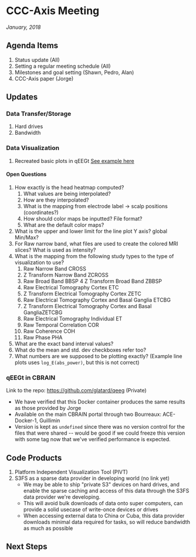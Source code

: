 # CCC-Axis Meeting
*January, 2018*

## Agenda Items
1. Status update (All)
1. Setting a regular meeting schedule (All)
1. Milestones and goal setting (Shawn, Pedro, Alan)
1. CCC-Axis paper (Jorge)


## Updates

### Data Transfer/Storage
1. Hard drives
1. Bandwidth


### Data Visualization
1. Recreated basic plots in qEEGt [See example here](https://armintaheri.github.io/modfile-viewer)

#### Open Questions
1. How exactly is the head heatmap computed?
    1. What values are being interpolated?
    1. How are they interpolated?
    1. What is the mapping from electrode label -> scalp positions (coordinates?)
    1. How should color maps be inputted? File format?
    1. What are the default color maps?
1. What is the upper and lower limit for the line plot Y axis? global Min/Max?
1. For Raw narrow band, what files are used to create the colored MRI slices? What is used as intensity?
1. What is the mapping from the following study types to the type of visualization to use?
    1. Raw Narrow Band CROSS 
    1. Z Transform Narrow Band ZCROSS 
    1. Raw Broad Band  BBSP 4 Z Transform Broad Band ZBBSP 
    1. Raw Electrical Tomography Cortex ETC 
    1. Z Transform Electrical Tomography Cortex ZETC 
    1. Raw Electrical Tomography Cortex and Basal Ganglia ETCBG 
    1. Z Transform Electrical Tomography Cortex and Basal GangliaZETCBG 
    1. Raw Electrical Tomography Individual ET
    1. Raw Temporal Correlation COR 
    1. Raw Coherence COH 
    1. Raw Phase PHA
1. What are the exact band interval values?
1. What do the mean and std. dev checkboxes refer too?
1. What numbers are we supposed to be plotting exactly? (Example line plots uses `log_E(abs_power)`, but this is not correct)



### qEEGt in CBRAIN
Link to the repo: https://github.com/glatard/qeeg (Private)
* We have verified that this Docker container produces the same results as those provided by Jorge
* Available on the main CBRAIN portal through two Bourreaux: ACE-Docker-1, Guillimin
* Version is kept as `undefined` since there was no version control for the files that were shared -- would be good if we could freeze this version with some tag now that we've verified performance is expected.

## Code Products
1. Platform Independent Visualization Tool (PIVT)
1. S3FS as a sparse data provider in developing world (no link yet)
    - We may be able to ship "private S3" devices on hard drives, and enable the sparse caching and access of this data through the S3FS data provider we're developing.
    - This will avoid bulk downloads of data onto super computers, can provide a solid usecase of write-once devices or drives
    - When accessing external data to China or Cuba, this data provider downloads minimal data required for tasks, so will reduce bandwidth as much as possible


## Next Steps


